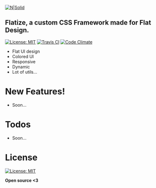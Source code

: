 [![N|Solid](http://i.imgur.com/w3rjnOD.png)](https://flatize.ga)

## Flatize, a custom CSS Framework made for Flat Design.
[![License: MIT](https://img.shields.io/badge/License-MIT-yellow.svg)](https://opensource.org/licenses/MIT)
[![Travis CI](https://travis-ci.org/PHClement/Flatize.svg?branch=master)](https://travis-ci.org/PHClement/Flatize.svg?branch=master)
[![Code Climate](https://codeclimate.com/github/PHClement/Flatize.png)](https://codeclimate.com/github/PHClement/Flatize)

  - Flat UI design
  - Colored UI
  - Responsive
  - Dynamic
  - Lot of utils...

# New Features!

  - Soon...

# Todos

 - Soon...

# License

[![License: MIT](https://img.shields.io/badge/License-MIT-yellow.svg)](https://opensource.org/licenses/MIT)


**Open source <3**
